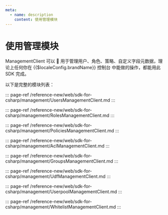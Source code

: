 ```yaml
---
meta:
  - name: description
    content: 使用管理模块
---
```


# 使用管理模块

<LastUpdated/>


ManagementClient 可以  用于管理用户、角色、策略、自定义字段元数据，理论上任何你在 {{$localeConfig.brandName}} 控制台 中能做的操作，都能用此 SDK 完成。

以下是完整的模块列表：

::: page-ref /reference-new/web/sdk-for-csharp/management/UsersManagementClient.md
:::

::: page-ref /reference-new/web/sdk-for-csharp/management/RolesManagementClient.md
:::

::: page-ref /reference-new/web/sdk-for-csharp/management/PoliciesManagementClient.md
:::

::: page-ref /reference-new/web/sdk-for-csharp/management/AclManagementClient.md
:::

::: page-ref /reference-new/web/sdk-for-csharp/management/GroupsManagementClient.md
:::

::: page-ref /reference-new/web/sdk-for-csharp/management/UdfManagementClient.md
:::

::: page-ref /reference-new/web/sdk-for-csharp/management/UserpoolManagementClient.md
:::

::: page-ref /reference-new/web/sdk-for-csharp/management/WhitelistManagementClient.md
:::
